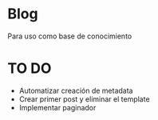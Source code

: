 # Blog 

Para uso como base de conocimiento

# TO DO

* Automatizar creación de metadata
* Crear primer post y eliminar el template
* Implementar paginador